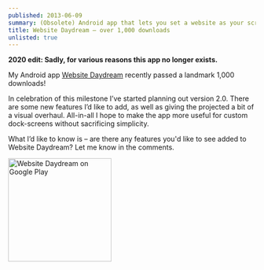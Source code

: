 ```yaml
---
published: 2013-06-09
summary: (Obsolete) Android app that lets you set a website as your screensaver.
title: Website Daydream – over 1,000 downloads
unlisted: true
---
```


__2020 edit: Sadly, for various reasons this app no longer exists.__

My Android app [Website Daydream](https://play.google.com/store/apps/details?id=uk.co.liamnewmarch.daydream) recently passed a landmark 1,000 downloads!

In celebration of this milestone I’ve started planning out version 2.0. There are some new features I’d like to add, as well as giving the projected a bit of a visual overhaul. All-in-all I hope to make the app more useful for custom dock-screens without sacrificing simplicity.

What I’d like to know is – are there any features you'd like to see added to Website Daydream? Let me know in the comments.

<a href="https://play.google.com/store/apps/details?id=uk.co.liamnewmarch.daydream"><img src="https://play.google.com/intl/en_us/badges/images/generic/en_badge_web_generic.png" width="210" alt="Website Daydream on Google Play"></a>
